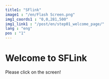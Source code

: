 ```yaml
---
title1: "SFlink"
image1 : "/en/Flash Screen.png"
img1_coords1 : "0,0,281,500"
img1_link1 : "/post/en/step01_welcome_page/"
lang : "eng"
pos : "1"
---
```

# Welcome to SFLink
Please click on the screen!